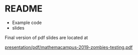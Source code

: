 # README

- Example code
- slides

Final version of pdf slides are located at

[presentation/pdf/mathemacampus-2019-zombies-testing.pdf](presentation/pdf/mathemacampus-2019-zombies-tesings.pdf)


